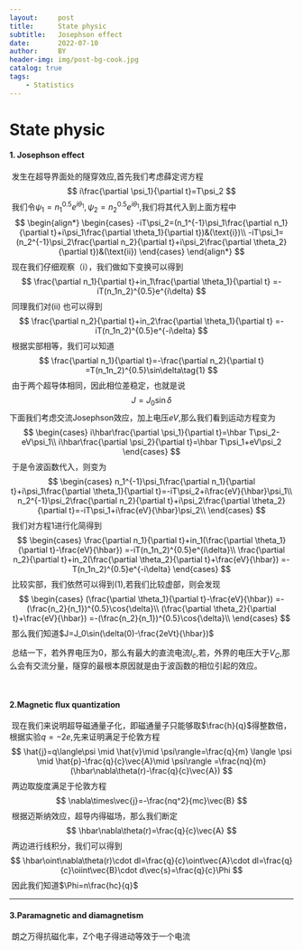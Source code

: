 ```yaml
---
layout:     post
title:      State physic
subtitle:   Josephson effect
date:       2022-07-10
author:     BY
header-img: img/post-bg-cook.jpg
catalog: true
tags:
    - Statistics
---
```


# State physic


#### 1. Josephson effect

​               发生在超导界面处的隧穿效应,首先我们考虑薛定谔方程                                                         
$$
i\frac{\partial \psi_1}{\partial t}=T\psi_2
$$
​               我们令$\psi_1=n_1^{0.5}e^{i\theta_1},\psi_2=n_2^{0.5}e^{i\theta_1}$,我们将其代入到上面方程中                                                      
$$
\begin{align*}
\begin{cases}
-iT\psi_2=(n_1^{-1}\psi_1\frac{\partial n_1}{\partial t}+i\psi_1\frac{\partial \theta_1}{\partial t})&(\text{i})\\
-iT\psi_1=(n_2^{-1}\psi_2\frac{\partial n_2}{\partial t}+i\psi_2\frac{\partial \theta_2}{\partial t})&(\text{ii})
\end{cases}
\end{align*}
$$
​                 现在我们仔细观察（i），我们做如下变换可以得到                                         
$$
\frac{\partial n_1}{\partial t}+in_1\frac{\partial \theta_1}{\partial t}
=-iT(n_1n_2)^{0.5}e^{i\delta}
$$
​                 同理我们对(ii) 也可以得到                                             
$$
\frac{\partial n_2}{\partial t}+in_2\frac{\partial \theta_1}{\partial t}
=-iT(n_1n_2)^{0.5}e^{-i\delta}
$$
​                根据实部相等，我们可以知道                                                        
$$
\frac{\partial n_1}{\partial t}=-\frac{\partial n_2}{\partial t}
=T(n_1n_2)^{0.5}\sin\delta\tag{1}
$$
​              由于两个超导体相同，因此相位差稳定，也就是说                                                                  
$$
J=J_0\sin{\delta}
$$
​              下面我们考虑交流Josephson效应，加上电压$eV$,那么我们看到运动方程变为                                                   
$$
\begin{cases}
i\hbar\frac{\partial \psi_1}{\partial t}=\hbar T\psi_2-eV\psi_1\\
i\hbar\frac{\partial \psi_2}{\partial t}=\hbar T\psi_1+eV\psi_2
\end{cases}
$$
​               于是令波函数代入，则变为                                                          
$$
\begin{cases}
n_1^{-1}\psi_1\frac{\partial n_1}{\partial t}+i\psi_1\frac{\partial \theta_1}{\partial t}=-iT\psi_2+i\frac{eV}{\hbar}\psi_1\\
n_2^{-1}\psi_2\frac{\partial n_2}{\partial t}+i\psi_2\frac{\partial \theta_2}{\partial t}=-iT\psi_1+i\frac{eV}{\hbar}\psi_2\\
\end{cases}
$$
​               我们对方程1进行化简得到                                                   
$$
\begin{cases}
\frac{\partial n_1}{\partial t}+in_1(\frac{\partial \theta_1}{\partial t}-\frac{eV}{\hbar})
=-iT(n_1n_2)^{0.5}e^{i\delta}\\
\frac{\partial n_2}{\partial t}+in_2(\frac{\partial \theta_2}{\partial t}+\frac{eV}{\hbar})
=-T(n_1n_2)^{0.5}e^{-i\delta}
\end{cases}
$$
​            比较实部，我们依然可以得到(1),若我们比较虚部，则会发现                                         
$$
\begin{cases}
(\frac{\partial \theta_1}{\partial t}-\frac{eV}{\hbar})
=-(\frac{n_2}{n_1})^{0.5}\cos{\delta}\\
(\frac{\partial \theta_2}{\partial t}+\frac{eV}{\hbar})
=-(\frac{n_2}{n_1})^{0.5}\cos{\delta}\\
\end{cases}
$$
​            那么我们知道$J=J_0\sin(\delta(0)-\frac{2eVt}{\hbar})$

​           总结一下，若外界电压为0，那么有最大的直流电流$I_c$,若，外界的电压大于$V_C$,那么会有交流分量，隧穿的最根本原因就是由于波函数的相位引起的效应。

​           

#### 2.Magnetic flux quantization

​             现在我们来说明超导磁通量子化，即磁通量子只能够取$\frac{h}{q}$得整数倍，根据实验$q=-2e$,先来证明满足于伦敦方程                                              
$$
\hat{j}=q\langle\psi \mid \hat{v}\mid \psi\rangle=\frac{q}{m}
\langle \psi \mid \hat{p}-\frac{q}{c}\vec{A}\mid \psi\rangle
=\frac{nq}{m}(\hbar\nabla\theta(r)-\frac{q}{c}\vec{A})
$$
​             两边取旋度满足于伦敦方程                                                        
$$
\nabla\times\vec{j}=-\frac{nq^2}{mc}\vec{B}
$$
​             根据迈斯纳效应，超导内得磁场，那么我们断定                                                
$$
\hbar\nabla\theta(r)=\frac{q}{c}\vec{A}
$$
​           两边进行线积分，我们可以得到                                                 
$$
\hbar\oint\nabla\theta(r)\cdot dl=\frac{q}{c}\oint\vec{A}\cdot dl=\frac{q}{c}\oiint\vec{B}\cdot d\vec{s}=\frac{q}{c}\Phi
$$
​           因此我们知道$\Phi=n\frac{hc}{q}$

---



#### 3.Paramagnetic and diamagnetism     

​            朗之万得抗磁化率，Z个电子得进动等效于一个电流